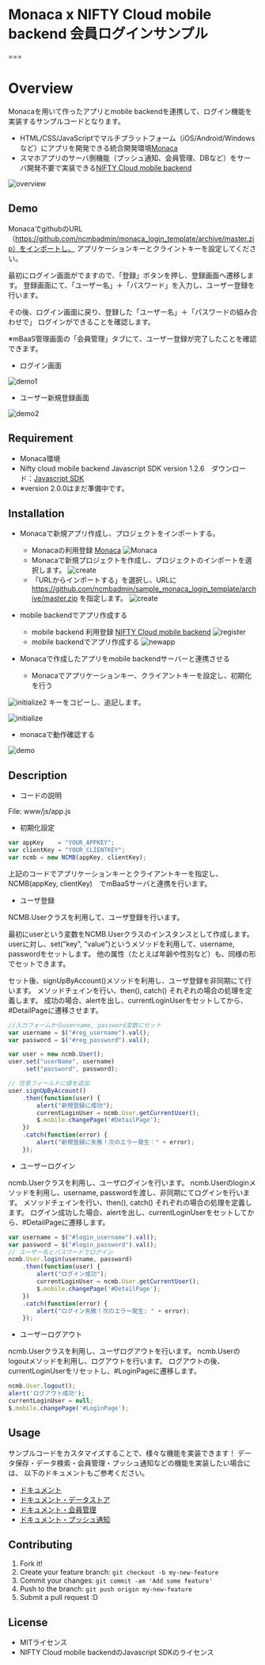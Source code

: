 ﻿# Monaca x NIFTY Cloud mobile backend 会員ログインサンプル

===

# Overview

Monacaを用いて作ったアプリとmobile backendを連携して、ログイン機能を実装するサンプルコードとなります。
* HTML/CSS/JavaScriptでマルチプラットフォーム（iOS/Android/Windowsなど）にアプリを開発できる統合開発環境[Monaca](https://ja.monaca.io/)
* スマホアプリのサーバ側機能（プッシュ通知、会員管理、DBなど）をサーバ開発不要で実装できる[NIFTY Cloud mobile backend](http://mb.cloud.nifty.com/?utm_source=community&utm_medium=referral&utm_campaign=sample_monaca_login_template)

![overview](readme-img/overview.JPG "概要図")

## Demo

MonacaでgithubのURL（https://github.com/ncmbadmin/monaca_login_template/archive/master.zip）をインポートし、
アプリケーションキーとクライントキーを設定してください。

最初にログイン画面がでますので、「登録」ボタンを押し、登録画面へ遷移します。
登録画面にて、「ユーザー名」＋「パスワード」を入力し、ユーザー登録を行います。

その後、ログイン画面に戻り、登録した「ユーザー名」＋「パスワードの組み合わせで」
ログインができることを確認します。

※mBaaS管理画面の「会員管理」タブにて、ユーザー登録が完了したことを確認できます。

* ログイン画面

![demo1](readme-img/demo2.JPG "起動画面")

* ユーザー新規登録画面

![demo2](readme-img/demo3.JPG "登録完了")



## Requirement

* Monaca環境
* Nifty cloud mobile backend Javascript SDK version 1.2.6　ダウンロード：[Javascript SDK](http://mb.cloud.nifty.com/doc/1.2.6/introduction/sdkdownload_javascript.html?utm_source=community&utm_medium=referral&utm_campaign=sample_monaca_data_registration)
* ※version 2.0.0はまだ準備中です。


## Installation

* Monacaで新規アプリ作成し、プロジェクトをインポートする。
  - Monacaの利用登録
    [Monaca](https://ja.monaca.io/)
![Monaca](readme-img/monaca.JPG "新規プロジェクト")
  - Monacaで新規プロジェクトを作成し、プロジェクトのインポートを選択します。
![create](readme-img/monaca_new_project.JPG "新規プロジェクト")
  - 「URLからインポートする」を選択し、URLに https://github.com/ncmbadmin/sample_monaca_login_template/archive/master.zip を指定します。
![create](readme-img/monaca_new_project_2.JPG "新規プロジェクト")

* mobile backendでアプリ作成する
  - mobile backend 利用登録
    [NIFTY Cloud mobile backend](http://mb.cloud.nifty.com/?utm_source=community&utm_medium=referral&utm_campaign=sample_monaca_login_template)
![register](readme-img/register.JPG "登録画面")
  - mobile backendでアプリ作成する
![newapp](readme-img/newapp.JPG "新規アプリ作成")

* Monacaで作成したアプリをmobile backendサーバーと連携させる
  - Monacaでアプリケーションキー、クライアントキーを設定し、初期化を行う

![initialize2](readme-img/appKeyClientKey.JPG "初期化")
キーをコピーし、追記します。

![initialize](readme-img/appKeyClientKey_setting.JPG "初期化")
  - monacaで動作確認する

![demo](readme-img/demo2.JPG "動作確認")

## Description

* コードの説明

File: www/js/app.js

 - 初期化設定

```JavaScript
var appKey    = "YOUR_APPKEY";
var clientKey = "YOUR_CLIENTKEY";
var ncmb = new NCMB(appKey, clientKey);
```

上記のコードでアプリケーションキーとクライアントキーを指定し、
NCMB(appKey, clientKey)　でmBaaSサーバと連携を行います。

 - ユーザ登録

NCMB.Userクラスを利用して、ユーザ登録を行います。

最初にuserという変数をNCMB.Userクラスのインスタンスとして作成します。
userに対し、set("key", "value")というメソッドを利用して、username, passwordをセットします。
他の属性（たとえば年齢や性別など）も、同様の形でセットできます。

セット後、signUpByAccount()メソッドを利用し、ユーザ登録を非同期にて行います。
メソッドチェインを行い、then(), catch() それぞれの場合の処理を定義します。
成功の場合、alertを出し、currentLoginUserをセットしてから、#DetailPageに遷移させます。

```JavaScript
//入力フォームからusername, password変数にセット
var username = $("#reg_username").val();
var password = $("#reg_password").val();

var user = new ncmb.User();
user.set("userName", username)
    .set("password", password);

// 任意フィールドに値を追加
user.signUpByAccount()
    .then(function(user) {
        alert("新規登録に成功");
        currentLoginUser = ncmb.User.getCurrentUser();
        $.mobile.changePage('#DetailPage');
    })
    .catch(function(error) {
        alert("新規登録に失敗！次のエラー発生：" + error);
    });
```

 - ユーザーログイン

ncmb.Userクラスを利用し、ユーザログインを行います。
ncmb.Userのloginメソッドを利用し、username, passwordを渡し、非同期にてログインを行います。
メソッドチェインを行い、then(), catch() それぞれの場合の処理を定義します。
ログイン成功した場合、alertを出し、currentLoginUserをセットしてから、#DetailPageに遷移します。

```JavaScript
var username = $("#login_username").val();
var password = $("#login_password").val();
// ユーザー名とパスワードでログイン
ncmb.User.login(username, password)
    .then(function(user) {
        alert("ログイン成功");
        currentLoginUser = ncmb.User.getCurrentUser();
        $.mobile.changePage('#DetailPage');
    })
    .catch(function(error) {
        alert("ログイン失敗！次のエラー発生: " + error);
    });
```

 - ユーザーログアウト

ncmb.Userクラスを利用し、ユーザログアウトを行います。
ncmb.Userのlogoutメソッドを利用し、ログアウトを行います。
ログアウトの後、currentLoginUserをリセットし、#LoginPageに遷移します。

```JavaScript
ncmb.User.logout();
alert('ログアウト成功');
currentLoginUser = null;
$.mobile.changePage('#LoginPage');
```

## Usage

サンプルコードをカスタマイズすることで、様々な機能を実装できます！
データ保存・データ検索・会員管理・プッシュ通知などの機能を実装したい場合には、
以下のドキュメントもご参考ください。

* [ドキュメント](http://mb.cloud.nifty.com/doc/current/?utm_source=community&utm_medium=referral&utm_campaign=sample_monaca_login_template)
* [ドキュメント・データストア](http://mb.cloud.nifty.com/doc/current/sdkguide/javascript/datastore.html?utm_source=community&utm_medium=referral&utm_campaign=sample_monaca_login_template)
* [ドキュメント・会員管理](http://mb.cloud.nifty.com/doc/current/sdkguide/javascript/user.html?utm_source=community&utm_medium=referral&utm_campaign=sample_monaca_login_template)
* [ドキュメント・プッシュ通知](http://mb.cloud.nifty.com/doc/current/sdkguide/javascript/push.html?utm_source=community&utm_medium=referral&utm_campaign=sample_monaca_login_template)

## Contributing

1. Fork it!
2. Create your feature branch: `git checkout -b my-new-feature`
3. Commit your changes: `git commit -am 'Add some feature'`
4. Push to the branch: `git push origin my-new-feature`
5. Submit a pull request :D

## License

* MITライセンス
* NIFTY Cloud mobile backendのJavascript SDKのライセンス
